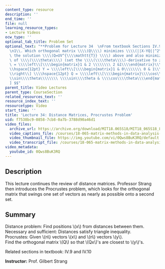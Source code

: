 ```yaml
---
content_type: resource
description: ''
end_time: ''
file: null
learning_resource_types:
- Lecture Videos
ocw_type: ''
optional_tab_title: Problem Set
optional_text: "**Problem for Lecture 34  \nFrom textbook Sections IV.9 and IV.10**\n\
  \n1\\. Which orthogonal matrix \\\\(Q\\\\) minimizes \\\\(||X-YQ||^2\\_F\\\\)? Use\
  \ the solution \\\\(Q=UV^{\\\\mathtt{T}} \\\\) above and also minimize as a function\
  \ of \\\\(\\\\theta\\\\) (set the \\\\(\\\\theta\\\\)-derivative to zero):\n\n$$X\
  \ = \\\\left\\[\\\\begin{matrix}1 & 2 \\\\\\\\ 2 &1\\\\end{matrix}\\\\right\\] \\\
  \\hspace{12pt} Y = \\\\left\\[\\\\begin{matrix}1 & 0\\\\\\\\ 0 & 1\\\\end{matrix}\\\
  \\right\\] \\\\hspace{12pt} Q = \\\\left\\[\\\\begin{matrix}\\\\cos\\\\theta & -\\\
  \\sin\\\\theta\\\\\\\\ \\\\sin\\\\theta & \\\\cos\\\\theta\\\\end{matrix}\\\\right\\\
  ] $$"
parent_title: Video Lectures
parent_type: CourseSection
related_resources_text: ''
resource_index_text: ''
resourcetype: Video
start_time: ''
title: 'Lecture 34: Distance Matrices, Procrustes Problem'
uid: f7538bc9-0858-7cb8-0a7b-3788d90a46d1
video_files:
  archive_url: https://archive.org/download/MIT18.065S18/MIT18_065S18_Lecture34_300k.mp4
  video_captions_file: /courses/18-065-matrix-methods-in-data-analysis-signal-processing-and-machine-learning-spring-2018/ceb465c34fde56faa60aa414799d705c_0Qws8BuK3RQ.vtt
  video_thumbnail_file: https://img.youtube.com/vi/0Qws8BuK3RQ/default.jpg
  video_transcript_file: /courses/18-065-matrix-methods-in-data-analysis-signal-processing-and-machine-learning-spring-2018/f64a99f5de44badf3d0d2f6ee7253213_0Qws8BuK3RQ.pdf
video_metadata:
  youtube_id: 0Qws8BuK3RQ
---
```


Description
-----------

This lecture continues the review of distance matrices. Professor Strang then introduces the Procrustes problem, which looks for the orthogonal matrix that swings one set of vectors as nearly as possible onto a second set.

Summary
-------

Distance problem: Find positions \\(x\\) from distances between them.  
Necessary and sufficient: Distances satisfy triangle inequality.  
Procrustes: Given \\(n\\) vectors \\(x\\) and \\(n\\) vectors \\(y\\).  
Find the orthogonal matrix \\(Q\\) so that \\(Qx\\)'s are closest to \\(y\\)'s.

Related sections in textbook: IV.9 and IV.10

**Instructor:** Prof. Gilbert Strang

